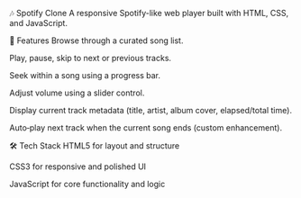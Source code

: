 🎶 Spotify Clone
A responsive Spotify-like web player built with HTML, CSS, and JavaScript.

🚀 Features
Browse through a curated song list.

Play, pause, skip to next or previous tracks.

Seek within a song using a progress bar.

Adjust volume using a slider control.

Display current track metadata (title, artist, album cover, elapsed/total time).

Auto‑play next track when the current song ends (custom enhancement).

🛠 Tech Stack
HTML5 for layout and structure

CSS3 for responsive and polished UI

JavaScript for core functionality and logic


